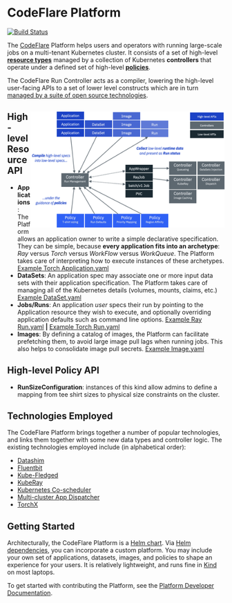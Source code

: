# CodeFlare Platform

[![Build Status](https://v3.travis.ibm.com/cloud-computer/codeflare-platform.svg?token=Xarp6oK5BSTVsrSknEPZ&branch=main)](https://v3.travis.ibm.com/cloud-computer/codeflare-platform)

The [CodeFlare](https://codeflare.dev) Platform helps users and
operators with running large-scale jobs on a multi-tenant Kubernetes
cluster. It consists of a set of high-level [**resource
types**](#resource-types) managed by a collection of Kubernetes
**controllers** that operate under a defined set of high-level
[**policies**](#policy-types).

The CodeFlare Run Controller acts as a compiler, lowering the
high-level user-facing APIs to a set of lower level constructs which
are in turn [managed by a suite of open source
technologies](#technologies-employed).

<img src="docs/codeflare-platform-architecture.png" alt="CodeFlare Architecture" align="right" width="450">

<a name="resource-types">

## High-level Resource API

- **Applications**: The Platform allows an application owner to write
  a simple declarative specification. They can be simple, because
  **every application fits into an archetype**: *Ray* versus *Torch*
  versus *WorkFlow* versus *WorkQueue*. The Platform takes care of
  interpreting how to execute instances of these archetypes.  [Example Torch
  Application.yaml](watsonx_ai/charts/applications/templates/examples/torch/lightning.yaml)
- **DataSets**: An application spec may associate one or more input
  data sets with their application specification. The Platform takes
  care of managing all of the Kubernetes details (volumes, mounts, claims,
  etc.) [Example
  DataSet.yaml](tests/helm/templates/datasets/s3-test.yaml)
- **Jobs/Runs**: An application *user* specs their run by pointing to
  the Application resource they wish to execute, and optionally
  overriding application defaults such as command line
  options. [Example Ray
  Run.yaml](tests/helm/templates/runs/watsonx_ai/ray/qiskit.yaml) **|** [Example
  Torch Run.yaml](tests/helm/templates/runs/watsonx_ai/torch/lightning.yaml)
- **Images**: By defining a catalog of images, the Platform can
  facilitate prefetching them, to avoid large image pull lags when
  running jobs. This also helps to consolidate image pull
  secrets. [Example
  Image.yaml](watsonx_ai/charts/images/templates/lightning.yaml)

<a name="policy-types">

## High-level Policy API

- **RunSizeConfiguration**: instances of this kind allow admins to
  define a mapping from tee shirt sizes to physical size constraints
  on the cluster.
  
## Technologies Employed

The CodeFlare Platform brings together a number of popular
technologies, and links them together with some new data types and
controller logic. The existing technologies employed include (in
alphabetical order):

- [Datashim](https://github.com/datashim-io/datashim)
- [Fluentbit](https://fluentbit.io/)
- [Kube-Fledged](https://github.com/senthilrch/kube-fledged)
- [KubeRay](https://github.com/ray-project/kuberay)
- [Kubernetes Co-scheduler](https://github.com/kubernetes-sigs/scheduler-plugins)
- [Multi-cluster App Dispatcher](https://github.com/project-codeflare/multi-cluster-app-dispatcher)
- [TorchX](https://pytorch.org/torchx/latest/)

## Getting Started

Architecturally, the CodeFlare Platform is a [Helm
chart](https://helm.sh). Via [Helm
dependencies](https://helm.sh/docs/helm/helm_dependency/), you can
incorporate a custom platform. You may include your own set of
applications, datasets, images, and policies to shape an experience
for your users. It is relatively lightweight, and runs fine in
[Kind](#local-development-using-kind) on most laptops.

To get started with contributing the Platform, see the
[Platform Developer Documentation](docs/development.md).
